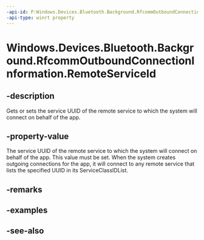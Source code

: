 ----api-id: P:Windows.Devices.Bluetooth.Background.RfcommOutboundConnectionInformation.RemoteServiceId
-api-type: winrt property
---<!-- Property syntaxpublic Windows.Devices.Bluetooth.Rfcomm.RfcommServiceId RemoteServiceId { get;  set; }--># Windows.Devices.Bluetooth.Background.RfcommOutboundConnectionInformation.RemoteServiceId## -descriptionGets or sets the service UUID of the remote service to which the system will connect on behalf of the app.## -property-valueThe service UUID of the remote service to which the system will connect on behalf of the app. This value must be set. When the system creates outgoing connections for the app, it will connect to any remote service that lists the specified UUID in its ServiceClassIDList.## -remarks## -examples## -see-also